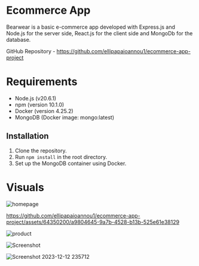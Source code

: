 # Ecommerce App

Bearwear is a basic e-commerce app developed with Express.js and Node.js for the server side, React.js for the client side and MongoDb for the database.

GitHub Repository - https://github.com/ellipapaioannou1/ecommerce-app-project

# Requirements

- Node.js (v20.6.1)
- npm (version 10.1.0)
- Docker (version 4.25.2)
- MongoDB (Docker image: mongo:latest)

## Installation

1. Clone the repository.
2. Run `npm install` in the root directory.
3. Set up the MongoDB container using Docker.


# Visuals 

![homepage](https://github.com/ellipapaioannou1/ecommerce-app-project/assets/64350200/ccce8623-3d74-40a1-b3b1-4d0a39d5e038)

https://github.com/ellipapaioannou1/ecommerce-app-project/assets/64350200/a9804645-9a7b-4528-b13b-525e61e38129

![product](https://github.com/ellipapaioannou1/ecommerce-app-project/assets/64350200/e6ddba0b-b2f1-4fe1-a4c2-51685c1bae1c)

![Screenshot](https://github.com/ellipapaioannou1/ecommerce-app-project/assets/64350200/19b5e495-76b3-4af0-965f-b3d706c64a83)

![Screenshot 2023-12-12 235712](https://github.com/ellipapaioannou1/ecommerce-app-project/assets/64350200/fb2cfc2a-85db-494d-b757-cdf51a654cb7)
